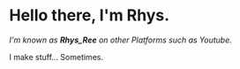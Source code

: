 <h1>Hello there, I'm Rhys.</h1>

_I'm known as **Rhys_Ree** on other Platforms such as Youtube._  

I make stuff... Sometimes.
